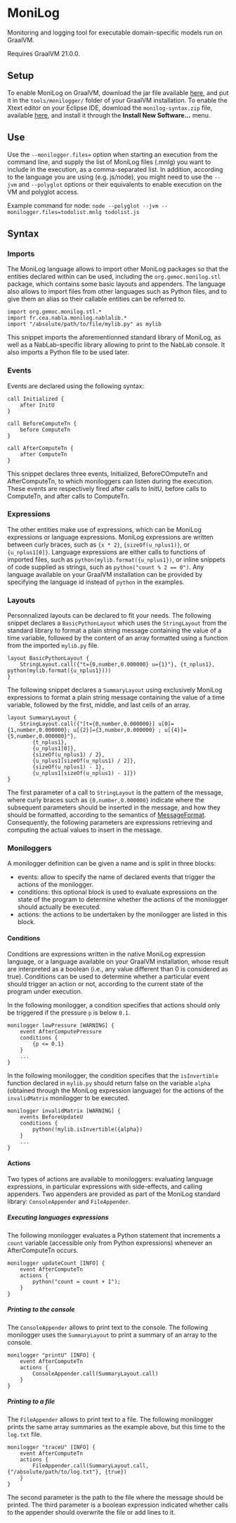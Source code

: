 # MoniLog
Monitoring and logging tool for executable domain-specific models run on GraalVM.

Requires GraalVM 21.0.0.

## Setup

To enable MoniLog on GraalVM, download the jar file available [here](https://github.com/gemoc/monilog/releases/tag/v1.0.0), and put it in the `tools/monilogger/` folder of your GraalVM installation. To enable the Xtext editor on your Eclipse IDE, download the `monilog-syntax.zip` file, available [here](https://github.com/gemoc/monilog/releases/tag/v1.0.0), and install it through the **Install New Software...** menu.

## Use

Use the `--monilogger.files=` option when starting an execution from the command line, and supply the list of MoniLog files (.mnlg) you want to include in the execution, as a comma-separated list.
In addition, according to the language you are using (e.g. js/node), you might need to use the `--jvm` and `--polyglot` options or their equivalents to enable execution on the VM and polyglot access.

Example command for node: `node --polyglot --jvm --monilogger.files=todolist.mnlg todolist.js`

## Syntax

### Imports

The MoniLog language allows to import other MoniLog packages so that the entities declared within can be used, including the `org.gemoc.monilog.stl` package, which contains some basic layouts and appenders. The language also allows to import files from other languages such as Python files, and to give them an alias so their callable entities can be referred to.

```
import org.gemoc.monilog.stl.*
import fr.cea.nabla.monilog.nablalib.*
import "/absolute/path/to/file/mylib.py" as mylib
```

This snippet imports the aforementionned standard library of MoniLog, as well as a NabLab-specific library allowing to print to the NabLab console.
It also imports a Python file to be used later.

### Events

Events are declared using the following syntax:

```
call Initialized {
	after InitU
}

call BeforeComputeTn {
	before ComputeTn
}

call AfterComputeTn {
	after ComputeTn
}
```

This snippet declares three events, Initialized, BeforeCOmputeTn and AfterComputeTn, to which moniloggers can listen during the execution. These events are respectively fired after calls to InitU, before calls to ComputeTn, and after calls to ComputeTn.

### Expressions

The other entities make use of expressions, which can be MoniLog expressions or language expressions. MoniLog expressions are written between curly braces, such as `{x * 2}`, `{sizeOf(u_nplus1)}`, or `{u_nplus1[0]}`. Language expressions are either calls to functions of imported files, such as `python(mylib.format({u_nplus1})`, or inline snippets of code supplied as strings, such as `python("count % 2 == 0")`. Any language available on your GraalVM installation can be provided by specifying the language id instead of `python` in the examples.


### Layouts

Personnalized layouts can be declared to fit your needs.
The following snippet declares a `BasicPythonLayout` which uses the `StringLayout` from the standard library to format a plain string message containing the value of a time variable, followed by the content of an array formatted using a function from the imported `mylib.py` file.

```
layout BasicPythonLayout {
	StringLayout.call({"t={0,number,0.000000} u={1}"}, {t_nplus1}, python(mylib.format({u_nplus1})))
}
```

The following snippet declares a `SummaryLayout` using exclusively MoniLog expressions to format a plain string message containing the value of a time variable, followed by the first, middle, and last cells of an array.

```
layout SummaryLayout {
	StringLayout.call({"[t={0,number,0.000000}] u[0]={1,number,0.000000}; u[{2}]={3,number,0.000000} ; u[{4}]={5,number,0.000000}"},
		{t_nplus1},
		{u_nplus1[0]},
		{sizeOf(u_nplus1) / 2},
		{u_nplus1[sizeOf(u_nplus1) / 2]},
		{sizeOf(u_nplus1) - 1},
		{u_nplus1[sizeOf(u_nplus1) - 1]})
}
```

The first parameter of a call to `StringLayout` is the pattern of the message, where curly braces such as `{0,number,0.000000}` indicate where the subsequent parameters should be inserted in the message, and how they should be formatted, according to the semantics of [MessageFormat](https://docs.oracle.com/en/java/javase/11/docs/api/java.base/java/text/MessageFormat.html?is-external=true).
Consequently, the following parameters are expressions retrieving and computing the actual values to insert in the message.

### Moniloggers

A monilogger definition can be given a name and is split in three blocks:

 - events: allow to specify the name of declared events that trigger the actions of the monilogger.
 - conditions: this optional block is used to evaluate expressions on the state of the program to determine whether the actions of the monilogger should actually be executed.
 - actions: the actions to be undertaken by the monilogger are listed in this block.

#### Conditions

Conditions are expressions written in the native MoniLog expression language, or a language available on your GraalVM installation, whose result are interpreted as a boolean (i.e., any value different than 0 is considered as true).
Conditions can be used to determine whether a particular event should trigger an action or not, according to the current state of the program under execution.

In the following monilogger, a condition specifies that actions should only be triggered if the pressure `p` is below `0.1`.

```
monilogger lowPressure [WARNING] {
	event AfterComputePressure
	conditions {
		{p <= 0.1}
	}
	...
}
```

In the following monilogger, the condition specifies that the `isInvertible` function declared in `mylib.py` should return false on the variable `alpha` (obtained through the MoniLog expression language) for the actions of the `invalidMatrix` monilogger to be executed.

```
monilogger invalidMatrix [WARNING] {
	events BeforeUpdateU
	conditions {
		python(!mylib.isInvertible({alpha})
	}
	...
}
```

#### Actions

Two types of actions are available to moniloggers: evaluating language expressions, in particular expressions with side-effects, and calling appenders.
Two appenders are provided as part of the MoniLog standard library: `ConsoleAppender` and `FileAppender`.

##### Executing languages expressions

The following monilogger evaluates a Python statement that increments a `count` variable (accessible only from Python expressions) whenever an AfterComputeTn occurs.

```
monilogger updateCount [INFO] {
	event AfterComputeTn
	actions {
		python("count = count + 1");
	}
}
```

##### Printing to the console

The `ConsoleAppender` allows to print text to the console.
The following monilogger uses the `SummaryLayout` to print a summary of an array to the console.

```
monilogger "printU" [INFO] {
	event AfterComputeTn
	actions {
		ConsoleAppender.call(SummaryLayout.call)
	}
}
```

##### Printing to a file

The `FileAppender` allows to print text to a file.
The following monilogger prints the same array summaries as the example above, but this time to the `log.txt` file.

```
monilogger "traceU" [INFO] {
	event AfterComputeTn
	actions {
		FileAppender.call(SummaryLayout.call, {"/absolute/path/to/log.txt"}, {true})
	}
}
```

The second parameter is the path to the file where the message should be printed.
The third parameter is a boolean expression indicated whether calls to the appender should overwrite the file or add lines to it.

